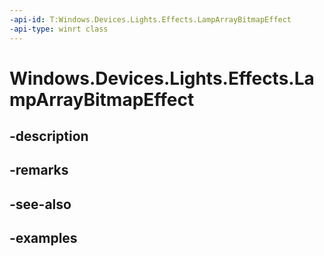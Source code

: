 ```yaml
---
-api-id: T:Windows.Devices.Lights.Effects.LampArrayBitmapEffect
-api-type: winrt class
---
```


<!-- Class syntax.
public class LampArrayBitmapEffect : ILampArrayEffect
-->

# Windows.Devices.Lights.Effects.LampArrayBitmapEffect

## -description

## -remarks

## -see-also

## -examples

